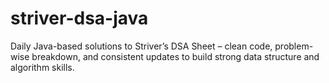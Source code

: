 # striver-dsa-java
Daily Java-based solutions to Striver’s DSA Sheet – clean code, problem-wise breakdown, and consistent updates to build strong data structure and algorithm skills.
